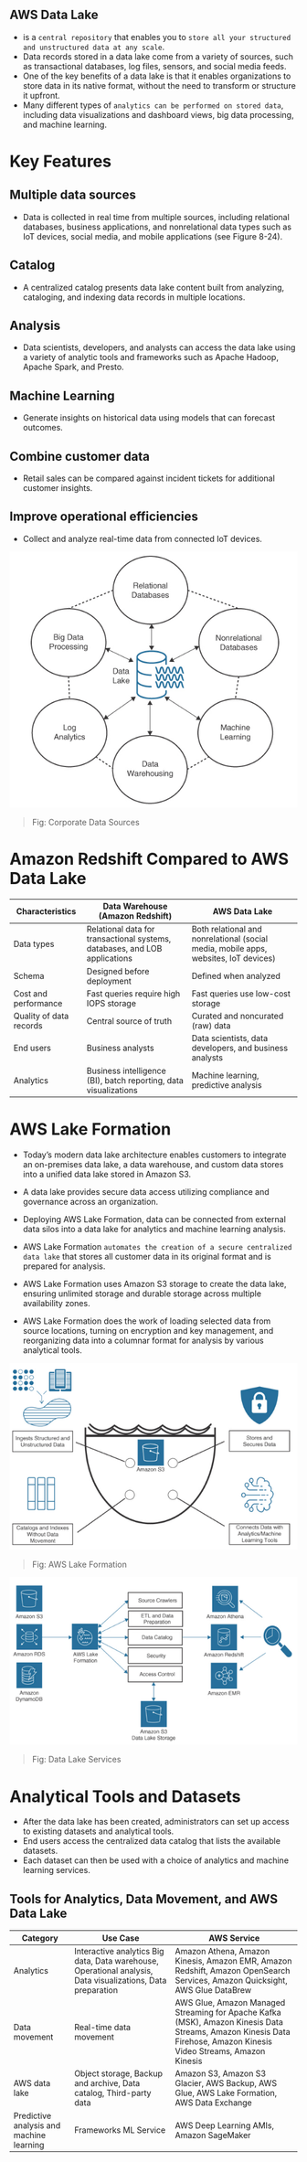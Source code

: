 AWS Data Lake
---

- is a `central repository` that enables you to `store all your structured and unstructured data at any scale`.
- Data records stored in a data lake come from a variety of sources, such as transactional databases, log files, sensors, and social media feeds.
- One of the key benefits of a data lake is that it enables organizations to store data in its native format, without the need to transform or structure it upfront.
- Many different types of `analytics can be performed on stored data`, including data visualizations and dashboard views, big data processing, and machine learning.

# Key Features

## Multiple data sources

- Data is collected in real time from multiple sources, including relational databases, business applications, and nonrelational data types such as IoT devices, social media, and mobile applications (see Figure 8-24).

## Catalog

- A centralized catalog presents data lake content built from analyzing, cataloging, and indexing data records in multiple locations.

## Analysis

- Data scientists, developers, and analysts can access the data lake using a variety of analytic tools and frameworks such as Apache Hadoop, Apache Spark, and Presto.

## Machine Learning

- Generate insights on historical data using models that can forecast outcomes.

## Combine customer data

- Retail sales can be compared against incident tickets for additional customer insights.

## Improve operational efficiencies

- Collect and analyze real-time data from connected IoT devices.

![Corporate Data Sources](../../images/corporate-data-sources.png)
> Fig: Corporate Data Sources

# Amazon Redshift Compared to AWS Data Lake

Characteristics | Data Warehouse (Amazon Redshift)  | AWS Data Lake
--  | --  | --
Data types  | Relational data for transactional systems, databases, and LOB applications  | Both relational and nonrelational (social media, mobile apps, websites, IoT devices)
Schema  | Designed before deployment  | Defined when analyzed
Cost and performance  | Fast queries require high IOPS storage  | Fast queries use low-cost storage
Quality of data records | Central source of truth | Curated and noncurated (raw) data
End users | Business analysts | Data scientists, data developers, and business analysts
Analytics | Business intelligence (BI), batch reporting, data visualizations  | Machine learning, predictive analysis

# AWS Lake Formation

- Today’s modern data lake architecture enables customers to integrate an on-premises data lake, a data warehouse, and custom data stores into a unified data lake stored in Amazon S3.
- A data lake provides secure data access utilizing compliance and governance across an organization.
- Deploying AWS Lake Formation, data can be connected from external data silos into a data lake for analytics and machine learning analysis.

- AWS Lake Formation `automates the creation of a secure centralized data lake` that stores all customer data in its original format and is prepared for analysis.
- AWS Lake Formation uses Amazon S3 storage to create the data lake, ensuring unlimited storage and durable storage across multiple availability zones.
- AWS Lake Formation does the work of loading selected data from source locations, turning on encryption and key management, and reorganizing data into a columnar format for analysis by various analytical tools.

![AWS Lake Formation](../../images/lake-formation.png)
> Fig: AWS Lake Formation

![Data Lake Services](../../images/data-lake-services.png)
> Fig: Data Lake Services

# Analytical Tools and Datasets

- After the data lake has been created, administrators can set up access to existing datasets and analytical tools.
- End users access the centralized data catalog that lists the available datasets.
- Each dataset can then be used with a choice of analytics and machine learning services.

## Tools for Analytics, Data Movement, and AWS Data Lake

Category  | Use Case  | AWS Service
--  | --  | --
Analytics | Interactive analytics  Big data, Data warehouse, Operational analysis, Data visualizations, Data preparation  | Amazon Athena, Amazon Kinesis, Amazon EMR, Amazon Redshift, Amazon OpenSearch Services, Amazon Quicksight, AWS Glue DataBrew
Data movement | Real-time data movement | AWS Glue, Amazon Managed Streaming for Apache Kafka (MSK), Amazon Kinesis Data Streams, Amazon Kinesis Data Firehose, Amazon Kinesis Video Streams, Amazon Kinesis
AWS data lake | Object storage, Backup and archive, Data catalog, Third-party data  | Amazon S3, Amazon S3 Glacier, AWS Backup, AWS Glue, AWS Lake Formation, AWS Data Exchange
Predictive analysis and machine learning  | Frameworks ML Service  | AWS Deep Learning AMIs, Amazon SageMaker

